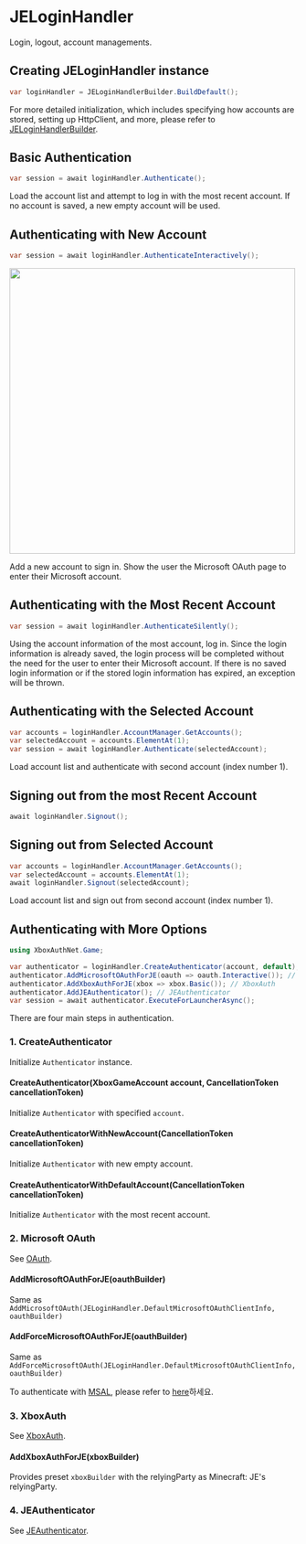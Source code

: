 # JELoginHandler

Login, logout, account managements.

## Creating JELoginHandler instance

```csharp
var loginHandler = JELoginHandlerBuilder.BuildDefault();
```

For more detailed initialization, which includes specifying how accounts are stored, setting up HttpClient, and more, please refer to [JELoginHandlerBuilder](./JELoginHandlerBuilder.md).

## Basic Authentication

```csharp
var session = await loginHandler.Authenticate();
```

Load the account list and attempt to log in with the most recent account. If no account is saved, a new empty account will be used.

## Authenticating with New Account

```csharp
var session = await loginHandler.AuthenticateInteractively();
```

<img src="https://user-images.githubusercontent.com/17783561/154854388-38c473f1-7860-4a47-bdbe-622de37eef8b.png" width="500">

Add a new account to sign in. Show the user the Microsoft OAuth page to enter their Microsoft account.

## Authenticating with the Most Recent Account

```csharp
var session = await loginHandler.AuthenticateSilently();
```

Using the account information of the most account, log in. Since the login information is already saved, the login process will be completed without the need for the user to enter their Microsoft account. If there is no saved login information or if the stored login information has expired, an exception will be thrown.

## Authenticating with the Selected Account 

```csharp
var accounts = loginHandler.AccountManager.GetAccounts();
var selectedAccount = accounts.ElementAt(1);
var session = await loginHandler.Authenticate(selectedAccount);
```

Load account list and authenticate with second account (index number 1). 

## Signing out from the most Recent Account

```csharp
await loginHandler.Signout();
```

## Signing out from Selected Account

```csharp
var accounts = loginHandler.AccountManager.GetAccounts();
var selectedAccount = accounts.ElementAt(1);
await loginHandler.Signout(selectedAccount);
```

Load account list and sign out from second account (index number 1). 

## Authenticating with More Options

```csharp
using XboxAuthNet.Game;

var authenticator = loginHandler.CreateAuthenticator(account, default);
authenticator.AddMicrosoftOAuthForJE(oauth => oauth.Interactive()); // Microsoft OAuth
authenticator.AddXboxAuthForJE(xbox => xbox.Basic()); // XboxAuth
authenticator.AddJEAuthenticator(); // JEAuthenticator
var session = await authenticator.ExecuteForLauncherAsync();
```

There are four main steps in authentication.

### 1. CreateAuthenticator

Initialize `Authenticator` instance.

#### CreateAuthenticator(XboxGameAccount account, CancellationToken cancellationToken)

Initialize `Authenticator` with specified `account`.

#### CreateAuthenticatorWithNewAccount(CancellationToken cancellationToken)

Initialize `Authenticator` with new empty account.

#### CreateAuthenticatorWithDefaultAccount(CancellationToken cancellationToken)

Initialize `Authenticator` with the most recent account. 

### 2. Microsoft OAuth

See [OAuth](../XboxAuthNet.Game/OAuth.md).

#### AddMicrosoftOAuthForJE(oauthBuilder)

Same as `AddMicrosoftOAuth(JELoginHandler.DefaultMicrosoftOAuthClientInfo, oauthBuilder)`

#### AddForceMicrosoftOAuthForJE(oauthBuilder)

Same as `AddForceMicrosoftOAuth(JELoginHandler.DefaultMicrosoftOAuthClientInfo, oauthBuilder)`

To authenticate with [MSAL](../XboxAuthNet.Game.Msal/Home.md), please refer to [here](../XboxAuthNet.Game.Msal/OAuth.md)하세요.

### 3. XboxAuth

See [XboxAuth](../XboxAuthNet.Game/XboxAuth.md).

#### AddXboxAuthForJE(xboxBuilder) 

Provides preset `xboxBuilder` with the relyingParty as Minecraft: JE's relyingParty.

### 4. JEAuthenticator 

See [JEAuthenticator](./JEAuthenticator.md).

